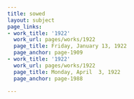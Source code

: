 ```yaml
---
title: sowed
layout: subject
page_links:
- work_title: '1922'
  work_url: pages/works/1922
  page_title: Friday, January 13, 1922
  page_anchor: page-1909
- work_title: '1922'
  work_url: pages/works/1922
  page_title: Monday, April  3, 1922
  page_anchor: page-1988

---
```

